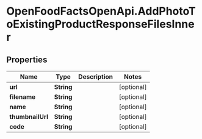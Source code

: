 # OpenFoodFactsOpenApi.AddPhotoToExistingProductResponseFilesInner

## Properties

Name | Type | Description | Notes
------------ | ------------- | ------------- | -------------
**url** | **String** |  | [optional] 
**filename** | **String** |  | [optional] 
**name** | **String** |  | [optional] 
**thumbnailUrl** | **String** |  | [optional] 
**code** | **String** |  | [optional] 


